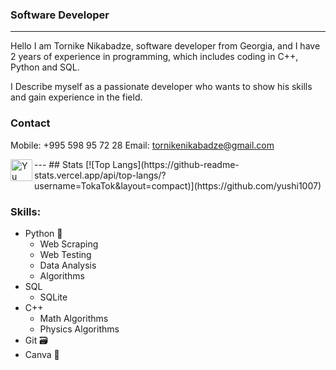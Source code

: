 ### Software Developer
---
Hello I am Tornike Nikabadze, software developer from Georgia, and I have 2 years of experience in programming, which includes coding in C++, Python and SQL. 

I Describe myself as a passionate developer who wants to show his skills and gain experience in the field. 

### Contact
Mobile: +995 598 95 72 28
Email: tornikenikabadze@gmail.com

<a href="https://www.linkedin.com/in/tornike-nikabadze-1b080823b/">
   <img align="left" src="https://raw.githubusercontent.com/yushi1007/yushi1007/main/images/linkedin.svg" alt="Yu Shi | LinkedIn" width="35px"/>
</a>
---
## Stats
[![Top Langs](https://github-readme-stats.vercel.app/api/top-langs/?username=TokaTok&layout=compact)](https://github.com/yushi1007)

### Skills:
* Python 🐍
    * Web Scraping
    * Web Testing
    * Data Analysis
    * Algorithms
* SQL
    * SQLite
* C++
    * Math Algorithms
    * Physics Algorithms
* Git 🗃️
* Canva 🖖
